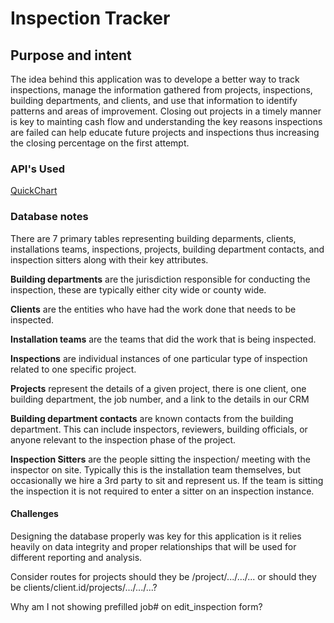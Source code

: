 # Inspection Tracker

## Purpose and intent
The idea behind this application was to develope a better way to track inspections, manage the information gathered from projects, inspections, building departments, and clients, and use that information to identify patterns and areas of improvement. Closing out projects in a timely manner is key to mainting cash flow and understanding the key reasons inspections are failed can help educate future projects and inspections thus increasing the closing percentage on the first attempt.

### API's Used
[QuickChart](https://quickchart.io/documentation/)

### Database notes
There are 7 primary tables representing building deparments, clients, installations teams, inspections, projects, building department contacts, and inspection sitters along with their key attributes.

**Building departments** are the jurisdiction responsible for conducting the inspection, these are typically either city wide or county wide.

**Clients** are the entities who have had the work done that needs to be inspected. 

**Installation teams** are the teams that did the work that is being inspected.

**Inspections** are individual instances of one particular type of inspection related to one specific project.

**Projects** represent the details of a given project, there is one client, one building department, the job number, and a link to the details in our CRM

**Building department contacts** are known contacts from the building department. This can include inspectors, reviewers, building officials, or anyone relevant to the inspection phase of the project.

**Inspection Sitters** are the people sitting the inspection/ meeting with the inspector on site. Typically this is the installation team themselves, but occasionally we hire a 3rd party to sit and represent us. If the team is sitting the inspection it is not required to enter a sitter on an inspection instance.

#### Challenges
Designing the database properly was key for this application is it relies heavily on data integrity and proper relationships that will be used for different reporting and analysis.

Consider routes for projects should they be /project/.../.../... or should they be clients/client.id/projects/.../.../...?

Why am I not showing prefilled job# on edit_inspection form?